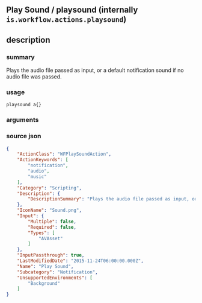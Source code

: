 
## Play Sound / playsound (internally `is.workflow.actions.playsound`)



## description
### summary
Plays the audio file passed as input, or a default notification sound if no audio file was passed.


### usage
`playsound a{}`

### arguments


### source json

```json
{
	"ActionClass": "WFPlaySoundAction",
	"ActionKeywords": [
		"notification",
		"audio",
		"music"
	],
	"Category": "Scripting",
	"Description": {
		"DescriptionSummary": "Plays the audio file passed as input, or a default notification sound if no audio file was passed."
	},
	"IconName": "Sound.png",
	"Input": {
		"Multiple": false,
		"Required": false,
		"Types": [
			"AVAsset"
		]
	},
	"InputPassthrough": true,
	"LastModifiedDate": "2015-11-24T06:00:00.000Z",
	"Name": "Play Sound",
	"Subcategory": "Notification",
	"UnsupportedEnvironments": [
		"Background"
	]
}
```
